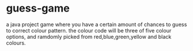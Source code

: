 # guess-game
a java project game where you have a certain amount of chances to guess to correct colour pattern.
the colour code will be three of five colour options, and ramdomly picked from red,blue,green,yellow and black colours.
